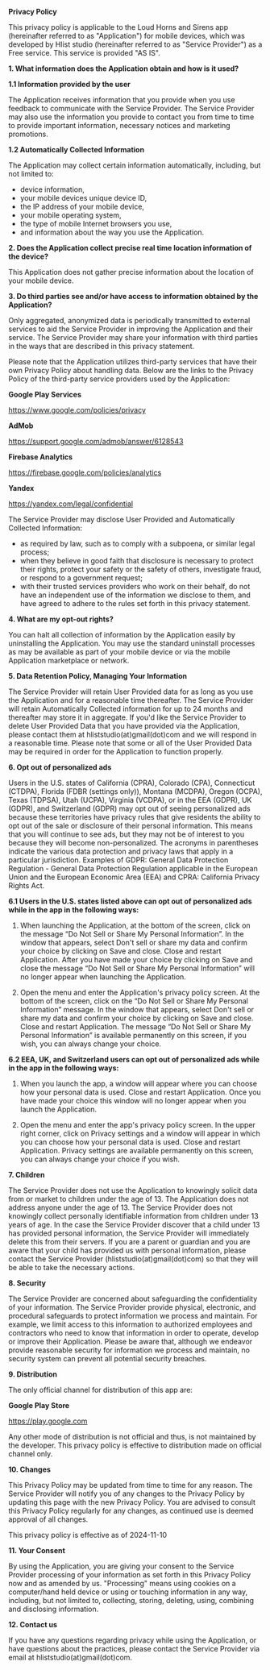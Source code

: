 <b>Privacy Policy</b>

This privacy policy is applicable to the Loud Horns and Sirens app (hereinafter referred to as "Application") for mobile devices, which was developed by Hlist studio (hereinafter referred to as "Service Provider") as a Free service. This service is provided "AS IS".

<b>1. What information does the Application obtain and how is it used?</b>

<b>1.1 Information provided by the user</b>

The Application receives information that you provide when you use feedback to communicate with the Service Provider. 
The Service Provider may also use the information you provide to contact you from time to time to provide important information, necessary notices and marketing promotions.

<b>1.2 Automatically Collected Information</b>

The Application may collect certain information automatically, including, but not limited to:
- device information,
- your mobile devices unique device ID,
- the IP address of your mobile device,
- your mobile operating system,
- the type of mobile Internet browsers you use,
- and information about the way you use the Application.

<b>2. Does the Application collect precise real time location information of the device?</b>

This Application does not gather precise information about the location of your mobile device.

<b>3. Do third parties see and/or have access to information obtained by the Application?</b>

Only aggregated, anonymized data is periodically transmitted to external services to aid the Service Provider in improving the Application and their service. The Service Provider may share your information with third parties in the ways that are described in this privacy statement.

Please note that the Application utilizes third-party services that have their own Privacy Policy about handling data. Below are the links to the Privacy Policy of the third-party service providers used by the Application:

<b>Google Play Services</b>

https://www.google.com/policies/privacy

<b>AdMob</b>

https://support.google.com/admob/answer/6128543

<b>Firebase Analytics</b>

https://firebase.google.com/policies/analytics

<b>Yandex</b>

https://yandex.com/legal/confidential

The Service Provider may disclose User Provided and Automatically Collected Information:
- as required by law, such as to comply with a subpoena, or similar legal process;
- when they believe in good faith that disclosure is necessary to protect their rights, protect your safety or the safety of others, investigate fraud, or respond to a government request;
- with their trusted services providers who work on their behalf, do not have an independent use of the information we disclose to them, and have agreed to adhere to the rules set forth in this privacy statement.

<b>4. What are my opt-out rights?</b>

You can halt all collection of information by the Application easily by uninstalling the Application. You may use the standard uninstall processes as may be available as part of your mobile device or via the mobile Application marketplace or network.

<b>5. Data Retention Policy, Managing Your Information</b>

The Service Provider will retain User Provided data for as long as you use the Application and for a reasonable time thereafter. The Service Provider will retain Automatically Collected information for up to 24 months and thereafter may store it in aggregate. If you'd like the Service Provider to delete User Provided Data that you have provided via the Application, please contact them at hliststudio(at)gmail(dot)com and we will respond in a reasonable time. Please note that some or all of the User Provided Data may be required in order for the Application to function properly.

<b>6. Opt out of personalized ads</b>

Users in the U.S. states of California (CPRA), Colorado (CPA), Connecticut (CTDPA), Florida (FDBR (settings only)), Montana (MCDPA), Oregon (OCPA), Texas (TDPSA), Utah (UCPA), Virginia (VCDPA), or in the EEA (GDPR), UK (GDPR), and Switzerland (GDPR) may opt out of seeing personalized ads because these territories have privacy rules that give residents the ability to opt out of the sale or disclosure of their personal information. This means that you will continue to see ads, but they may not be of interest to you because they will become non-personalized. 
The acronyms in parentheses indicate the various data protection and privacy laws that apply in a particular jurisdiction. Examples of GDPR: General Data Protection Regulation - General Data Protection Regulation applicable in the European Union and the European Economic Area (EEA) and CPRA: California Privacy Rights Act.

<b>6.1 Users in the U.S. states listed above can opt out of personalized ads while in the app in the following ways:</b>

1. When launching the Application, at the bottom of the screen, click on the message “Do Not Sell or Share My Personal Information”. In the window that appears, select Don't sell or share my data and confirm your choice by clicking on Save and close. Close and restart Application. After you have made your choice by clicking on Save and close the message “Do Not Sell or Share My Personal Information” will no longer appear when launching the Application.

2. Open the menu and enter the Application's privacy policy screen. At the bottom of the screen, click on the “Do Not Sell or Share My Personal Information” message. In the window that appears, select Don't sell or share my data and confirm your choice by clicking on Save and close. Close and restart Application. The message “Do Not Sell or Share My Personal Information” is available permanently on this screen, if you wish, you can always change your choice.

<b>6.2 EEA, UK, and Switzerland users can opt out of personalized ads while in the app in the following ways:</b>

1. When you launch the app, a window will appear where you can choose how your personal data is used. Close and restart Application. Once you have made your choice this window will no longer appear when you launch the Application.

2. Open the menu and enter the app's privacy policy screen. In the upper right corner, click on Privacy settings and a window will appear in which you can choose how your personal data is used. Close and restart Application. Privacy settings are available permanently on this screen, you can always change your choice if you wish.

<b>7. Children</b>

The Service Provider does not use the Application to knowingly solicit data from or market to children under the age of 13.
The Application does not address anyone under the age of 13. The Service Provider does not knowingly collect personally identifiable information from children under 13 years of age. In the case the Service Provider discover that a child under 13 has provided personal information, the Service Provider will immediately delete this from their servers. If you are a parent or guardian and you are aware that your child has provided us with personal information, please contact the Service Provider (hliststudio(at)gmail(dot)com) so that they will be able to take the necessary actions.

<b>8. Security</b>

The Service Provider are concerned about safeguarding the confidentiality of your information. The Service Provider provide physical, electronic, and procedural safeguards to protect information we process and maintain. For example, we limit access to this information to authorized employees and contractors who need to know that information in order to operate, develop or improve their Application. Please be aware that, although we endeavor provide reasonable security for information we process and maintain, no security system can prevent all potential security breaches.

<b>9. Distribution</b>

The only official channel for distribution of this app are:

<b>Google Play Store</b>

https://play.google.com

Any other mode of distribution is not official and thus, is not maintained by the developer. This privacy policy is effective to distribution made on official channel only.

<b>10. Changes</b>

This Privacy Policy may be updated from time to time for any reason. The Service Provider will notify you of any changes to the Privacy Policy by updating this page with the new Privacy Policy. You are advised to consult this Privacy Policy regularly for any changes, as continued use is deemed approval of all changes.

This privacy policy is effective as of 2024-11-10

<b>11. Your Consent</b>

By using the Application, you are giving your consent to the Service Provider processing of your information as set forth in this Privacy Policy now and as amended by us. "Processing" means using cookies on a computer/hand held device or using or touching information in any way, including, but not limited to, collecting, storing, deleting, using, combining and disclosing information.

<b>12. Contact us</b>

If you have any questions regarding privacy while using the Application, or have questions about the practices, please contact the Service Provider via email at hliststudio(at)gmail(dot)com.
